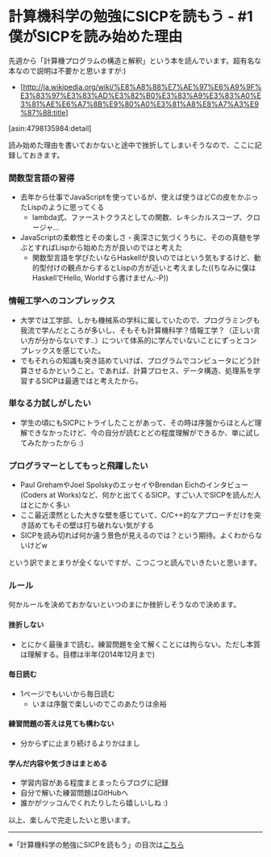 計算機科学の勉強にSICPを読もう - #1 僕がSICPを読み始めた理由
================================

先週から「計算機プログラムの構造と解釈」という本を読んでいます。超有名な本なので説明は不要かと思いますが:)

* [http://ja.wikipedia.org/wiki/%E8%A8%88%E7%AE%97%E6%A9%9F%E3%83%97%E3%83%AD%E3%82%B0%E3%83%A9%E3%83%A0%E3%81%AE%E6%A7%8B%E9%80%A0%E3%81%A8%E8%A7%A3%E9%87%88:title]

[asin:4798135984:detail]

読み始めた理由を書いておかないと途中で挫折してしまいそうなので、ここに記録しておきます。


### 関数型言語の習得

* 去年から仕事でJavaScriptを使っているが、使えば使うほどCの皮をかぶったLispのように思ってくる
     * lambda式、ファーストクラスとしての関数、レキシカルスコープ、クロージャ…
* JavaScriptの柔軟性とその楽しさ・奥深さに気づくうちに、そのの真髄を学ぶとすればLispから始めた方が良いのではと考えた
    * 関数型言語を学びたいならHaskellが良いのではという気もするけど、動的型付けの観点からするとLispの方が近いと考えました((ちなみに僕はHaskellでHello, Worldすら書けません:-P))

### 情報工学へのコンプレックス

* 大学では工学部、しかも機械系の学科に属していたので、プログラミングも我流で学んだところが多いし、そもそも計算機科学？情報工学？（正しい言い方が分からないです..）について体系的に学んでいないことにずっとコンプレックスを感じていた。
* でもそれらの知識も突き詰めていけば、プログラムでコンピュータにどう計算させるかということ。であれば、計算プロセス、データ構造、処理系を学習するSICPは最適ではと考えたから。

### 単なる力試しがしたい

* 学生の頃にもSICPにトライしたことがあって、その時は序盤からほとんど理解できなかったけど、今の自分が読むとどの程度理解ができるか、単に試してみたかったから :)

### プログラマーとしてもっと飛躍したい

* Paul GrehamやJoel SpolskyのエッセイやBrendan Eichのインタビュー(Coders at Works)など、何かと出てくるSICP。すごい人でSICPを読んだ人はとにかく多い
* ここ最近漠然とした大きな壁を感じていて、C/C++的なアプローチだけを突き詰めてもその壁は打ち破れない気がする
* SICPを読み切れば何か違う景色が見えるのでは？という期待。よくわからないけどw

という訳でまとまりが全くないですが、こつこつと読んでいきたいと思います。


### ルール

何かルールを決めておかないといつのまにか挫折しそうなので決めます。

#### 挫折しない

* とにかく最後まで読む。練習問題を全て解くことには拘らない。ただし本質は理解する。目標は半年(2014年12月まで)

#### 毎日読む

* 1ページでもいいから毎日読む
     * いまは序盤で楽しいのでこのあたりは余裕

#### 練習問題の答えは見ても構わない

* 分からずに止まり続けるよりかはまし

#### 学んだ内容や気づきはまとめる

* 学習内容がある程度まとまったらブログに記録
* 自分で解いた練習問題はGitHubへ
* 誰かがツッコんでくれたりしたら嬉しいしね :)


以上、楽しんで完走したいと思います。


--------------------------------

※「計算機科学の勉強にSICPを読もう」の目次は[こちら](/entry/2014/05/25/000000)

